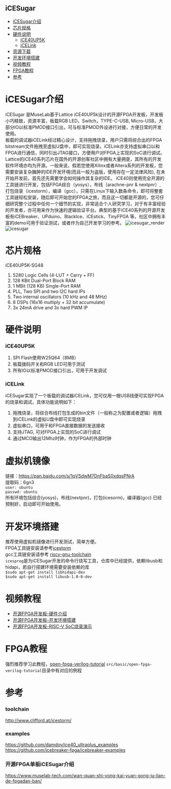iCESugar
-----------
* [iCESugar介绍](#iCESugar介绍) 
* [芯片规格](#芯片规格)
* [硬件说明](#硬件说明)
	* [iCE40UP5K](iCE40UP5K)
	* [iCELink](iCELink)
* [资源下载](#虚拟机镜像)
* [开发环境搭建](#开发环境搭建)
* [视频教程](#视频教程)
* [FPGA教程](#fpga教程)
* [参考](#参考)


# iCESugar介绍 
iCESugar 是MuseLab基于Lattice iCE40UP5k设计的开源FPGA开发板，开发板小巧精致，资源丰富，板载RGB LED，Switch，TYPE-C-USB, Micro-USB，大部分IO以标准PMOD接口引出，可与标准PMOD外设进行对接，方便日常的开发使用。  
板载的调试器iCELink经过精心设计，支持拖拽烧录，用户只需将综合出的FPGA bitstream文件拖拽至虚拟U盘中，即可实现烧录。iCELink亦支持虚拟串口以和FPGA进行通信，同时引出JTAG接口，方便用户对FPGA上实现的SoC进行调试。  
Lattice的iCE40系列芯片在国外的开源创客社区中拥有大量拥趸，其所有的开发软件环境亦均为开源。一般来说，假若您使用Xilinx或者Altera系列的开发板，您需要安装复杂臃肿的IDE开发环境(而且一般为盗版，使用存在一定法律风险), 在未开始开发前，首先还先需要学会如何操作其复杂的IDE。 iCE40则使用完全开源的工具链进行开发，包括FPGA综合（yosys），布线（arachne-pnr & nextpnr）, 打包烧录（icestorm），编译（gcc），只需在Linux下输入数条命令，即可将整套工具链轻松安装，随后即可开始您的FPGA之旅，而且这一切都是开源的，您可仔细研究整个过程中任何一个细节的实现，非常适合个人研究学习，对于有丰富经验的开发者，亦可用来作为快速的逻辑验证平台。典型的基于iCE40系列的开源开发板有iCEBreaker、UPduino、BlackIce、iCEstick、TinyFPGA 等，社区中拥有丰富的demo可用于验证测试，或者作为自己开发学习的参考。
![icesugar_render](https://github.com/wuxx/icesugar/blob/master/doc/iCESugar_render.jpg)
![icesugar](https://github.com/wuxx/icesugar/blob/master/doc/iCESugar.jpg)
# 芯片规格 
iCE40UP5K-SG48  
1. 5280 Logic Cells (4-LUT + Carry + FF)  
2. 128 KBit Dual-Port Block RAM  
3. 1 MBit (128 KB) Single-Port RAM  
4. PLL, Two SPI and two I2C hard IPs  
5. Two internal oscillators (10 kHz and 48 MHz)  
6. 8 DSPs (16x16 multiply + 32 bit accumulate)  
7. 3x 24mA drive and 3x hard PWM IP  

# 硬件说明
### iCE40UP5K
1. SPI Flash使用W25Q64（8MB）
2. 板载拨码开关和RGB LED可用于测试
3. 所有IO以标准PMOD接口引出，可用于开发调试

### iCELink
iCESugar实现了一个板载的调试器iCELink，您可仅用一根USB线便可实现FPGA的烧录和调试，具体功能说明如下：  
1. 拖拽烧录，将综合布线打包生成的bin文件（一般称之为配置或者逻辑）拖拽到iCELink的虚拟U盘中即可实现烧录  
2. 虚拟串口，可用于和FPGA直接数据的发送接收  
3. 支持JTAG, 可对FPGA上实现的SoC进行调试  
4. 通过MCO输出12Mhz时钟，作为FPGA的外部时钟  


# 虚拟机镜像
链接：https://pan.baidu.com/s/1qVSdwM7DnFbaS0xdqsPNrA  
提取码：6gn3  
`user: ubuntu`  
`passwd: ubuntu`  
所有环境包括综合(yosys)，布线(nextpnr)，打包(icesorm)，编译器(gcc) 已经预制好，启动即可开始使用。

# 开发环境搭建
推荐使用虚拟机镜像进行开发测试，简单方便。  
FPGA工具链安装请参考[icestorm](http://www.clifford.at/icestorm/)  
gcc工具链安装请参考 [riscv-gnu-toolchain](https://pingu98.wordpress.com/2019/04/08/how-to-build-your-own-cpu-from-scratch-inside-an-fpga/)  
`icesprog`是为iCESugar开发的命令行烧写工具，仓库中已经提供，依赖libusb和hidapi，若自行搭建环境需要安装依赖的库  
`$sudo apt-get install libhidapi-dev`  
`$sudo apt-get install libusb-1.0-0-dev`  
# 视频教程
- [开源FPGA开发板-硬件介绍](https://www.bilibili.com/video/av85029350?from=search&seid=17750023774521991972)  
- [开源FPGA开发板-开发环境搭建](https://www.bilibili.com/video/av85146557?from=search&seid=17750023774521991972)   
- [开源FPGA开发板-RISC-V SoC烧录演示](https://www.bilibili.com/video/av90891200?from=search&seid=17750023774521991972)   
# FPGA教程
强烈推荐学习此教程，[open-fpga-verilog-tutorial](https://github.com/Obijuan/open-fpga-verilog-tutorial/wiki/Home_EN) `src/basic/open-fpga-verilog-tutorial`目录中有对应的例程


# 参考
### toolchain
http://www.clifford.at/icestorm/
### examples
https://github.com/damdoy/ice40_ultraplus_examples  
https://github.com/icebreaker-fpga/icebreaker-examples
### 开源FPGA单板iCESugar介绍
https://www.muselab-tech.com/wan-quan-shi-yong-kai-yuan-gong-ju-lian-de-fpgadan-ban/
